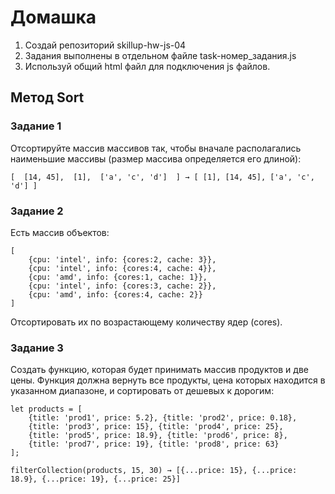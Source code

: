 # Домашка
1. Создай репозиторий skillup-hw-js-04
1. Задания выполнены в отдельном файле task-номер_задания.js
1. Используй общий html файл для подключения js файлов.

## Метод Sort
### Задание 1
Отсортируйте массив массивов так, чтобы вначале располагались наименьшие массивы (размер массива определяется его длиной): 

`[  [14, 45],  [1],  ['a', 'c', 'd']  ] → [ [1], [14, 45], ['a', 'c', 'd'] ]`

### Задание 2
Есть массив объектов:
```
[
    {cpu: 'intel', info: {cores:2, сache: 3}},
    {cpu: 'intel', info: {cores:4, сache: 4}},
    {cpu: 'amd', info: {cores:1, сache: 1}},
    {cpu: 'intel', info: {cores:3, сache: 2}},
    {cpu: 'amd', info: {cores:4, сache: 2}}
]
```

Отсортировать их по возрастающему количеству ядер (cores).

### Задание 3
Создать функцию, которая будет принимать массив продуктов и две цены. Функция должна вернуть все продукты, цена которых находится в указанном диапазоне, и сортировать от дешевых к дорогим:
```
let products = [
    {title: 'prod1', price: 5.2}, {title: 'prod2', price: 0.18},
    {title: 'prod3', price: 15}, {title: 'prod4', price: 25},
    {title: 'prod5', price: 18.9}, {title: 'prod6', price: 8},
    {title: 'prod7', price: 19}, {title: 'prod8', price: 63}
];
```

`filterCollection(products, 15, 30) → [{...price: 15}, {...price: 18.9}, {...price: 19}, {...price: 25}]`


